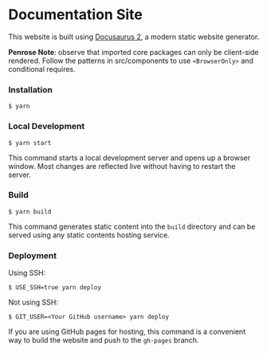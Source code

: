 # Documentation Site

This website is built using [Docusaurus 2](https://docusaurus.io/), a modern static website generator.

**Penrose Note**: observe that imported core packages can only be client-side rendered. Follow the patterns in src/components to use `<BrowserOnly>` and conditional requires.

### Installation

```
$ yarn
```

### Local Development

```
$ yarn start
```

This command starts a local development server and opens up a browser window. Most changes are reflected live without having to restart the server.

### Build

```
$ yarn build
```

This command generates static content into the `build` directory and can be served using any static contents hosting service.

### Deployment

Using SSH:

```
$ USE_SSH=true yarn deploy
```

Not using SSH:

```
$ GIT_USER=<Your GitHub username> yarn deploy
```

If you are using GitHub pages for hosting, this command is a convenient way to build the website and push to the `gh-pages` branch.

